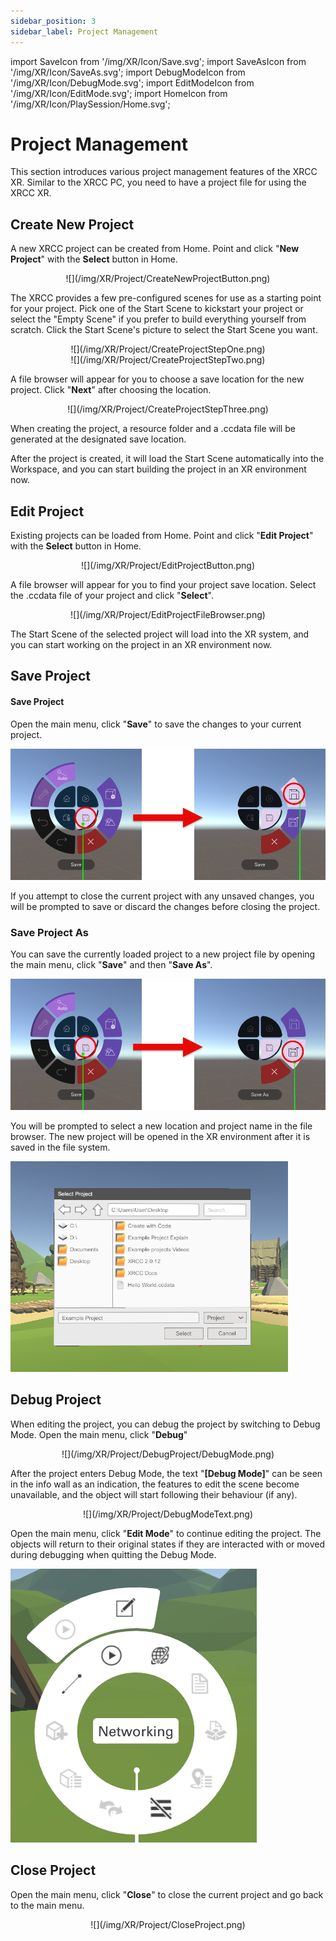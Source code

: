 ```yaml
---
sidebar_position: 3
sidebar_label: Project Management
---
```


import SaveIcon from '/img/XR/Icon/Save.svg';
import SaveAsIcon from '/img/XR/Icon/SaveAs.svg';
import DebugModeIcon from '/img/XR/Icon/DebugMode.svg';
import EditModeIcon from '/img/XR/Icon/EditMode.svg';
import HomeIcon from '/img/XR/Icon/PlaySession/Home.svg';

# Project Management


This section introduces various project management features of the XRCC XR. Similar to the XRCC PC, you need to have a project file for using the XRCC XR.

## Create New Project

A new XRCC project can be created from Home. Point and click "**New Project**" with the **Select** button in Home.

<center>![](/img/XR/Project/CreateNewProjectButton.png)</center>

The XRCC provides a few pre-configured scenes for use as a starting point for your project. Pick one of the Start Scene to kickstart your project or select the "Empty Scene" if you prefer to build everything yourself from scratch. Click the Start Scene's picture to select the Start Scene you want.

<center>![](/img/XR/Project/CreateProjectStepOne.png)</center>
<center>![](/img/XR/Project/CreateProjectStepTwo.png)</center>

A file browser will appear for you to choose a save location for the new project. Click "**Next**" after choosing the location.

<center>![](/img/XR/Project/CreateProjectStepThree.png)</center>

When creating the project, a resource folder and a .ccdata file will be generated at the designated save location.

After the project is created, it will load the Start Scene automatically into the Workspace, and you can start building the project in an XR environment now.

## Edit Project 

Existing projects can be loaded from Home. Point and click "**Edit Project**" with the **Select** button in Home.

<center>![](/img/XR/Project/EditProjectButton.png)</center>

A file browser will appear for you to find your project save location. Select the .ccdata file of your project and click "**Select**".

<center>![](/img/XR/Project/EditProjectFileBrowser.png)</center>

The Start Scene of the selected project will load into the XR system, and you can start working on the project in an XR environment now.


## Save Project

#### Save Project 
Open the main menu, click "**Save**"<SaveIcon className="XRCCIconXRMode"/> to save the changes to your current project.

![](/img/XR/Project/SaveProject/Save.png)

If you attempt to close the current project with any unsaved changes, you will be prompted to save or discard the changes before closing the project.

### Save Project As

You can save the currently loaded project to a new project file by opening the main menu, click "**Save**"<SaveIcon className="XRCCIconXRMode"/> and then "**Save As**"<SaveAsIcon className="XRCCIconXRMode"/>.

![](/img/XR/Project/SaveProject/SaveAs.png)

You will be prompted to select a new location and project name in the file browser. The new project will be opened in the XR environment after it is saved in the file system.

![](/img/media2/media/image31.png)

## Debug Project

When editing the project, you can debug the project by switching to Debug Mode. Open the main menu, click "**Debug**"<DebugModeIcon className="XRCCIconXRMode"/>

<center>![](/img/XR/Project/DebugProject/DebugMode.png)</center>

After the project enters Debug Mode, the text "**\[Debug Mode\]**" can be seen in the info wall as an indication, the features to edit the scene become unavailable, and the object will start following their behaviour (if any).

<center>![](/img/XR/Project/DebugModeText.png)</center>

Open the main menu, click "**Edit Mode**"<EditModeIcon className="XRCCIconXRMode"/> to continue editing the project. The objects will return to their original states if they are interacted with or moved during debugging when quitting the Debug Mode.

![](/img/media2/media/image36.png)

## Close Project

Open the main menu, click "**Close**"<HomeIcon className="XRCCIconXRMode"/> to close the current project and go back to the main menu.

<center>![](/img/XR/Project/CloseProject.png)</center>